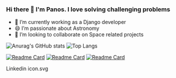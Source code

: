 ### Hi there 👋 I'm Panos. I love solving challenging problems



- 🔭 I’m currently working as a Django developer
- 😄 I’m passionate about Astronomy
- 👯 I’m looking to collaborate on Space related projects





![Anurag's GitHub stats](https://github-readme-stats.vercel.app/api?username=PanosDine&show_icons=true&theme=radical)
![Top Langs](https://github-readme-stats.vercel.app/api/top-langs/?username=PanosDine&layout=compact)


[![Readme Card](https://github-readme-stats.vercel.app/api/pin/?username=PanosDine&repo=moulin-rouge)](https://github.com/PanosDine/moulin-rouge)
[![Readme Card](https://github-readme-stats.vercel.app/api/pin/?username=PanosDine&repo=Badbatch-website)](https://github.com/PanosDine/Badbatch-website/)
[![Readme Card](https://github-readme-stats.vercel.app/api/pin/?username=PanosDine&repo=SunFire)](https://github.com/PanosDine/SunFire)



Linkedin icon.svg

<!--
**PanosDine/PanosDine** is a ✨ _special_ ✨ repository because its `README.md` (this file) appears on your GitHub profile.

Here are some ideas to get you started:

- 🔭 I’m currently working on ...
- 🌱 I’m currently learning ...
- 👯 I’m looking to collaborate on ...
- 🤔 I’m looking for help with ...
- 💬 Ask me about ...
- 📫 How to reach me: ...
- 😄 Pronouns: ...
- ⚡ Fun fact: ...
-->
